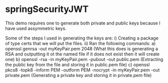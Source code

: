 # springSecurityJWT

This demo requires one to generate both private and public keys because I have used assymmetric keys.

Some of the steps I used in generating the keys are:
i) Creating a package of type certs that we will put the files.
ii) Ran the following commands:
  a) openssl genrsa -out myKeyPair.pem 2048 
  (What this does is generating a RSA and outputting it ot the named file if it does not exist then it will create one)
  b) openssl -rsa -in myKeyPair.pem -pubout -out public.pem
  (Extracting the public key from the file and storing it in public.pem file)
  c) openssl pkcs8 -topk8 -inform PEM -outform PEM -nocrypt -in myKeyPair.pem -out private.pem
  (Generating a private key and storing it in private.pem file)
